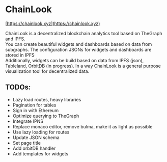 # ChainLook

[https://chainlook.xyz](https://chainlook.xyz)

ChainLook is a decentralized blockchain analytics tool based on TheGraph and IPFS.
<br />
You can create beautiful widgets and dashboards based on data from subgraphs. The configuration JSONs
for widgets and dashboards are stored in IPFS
<br />
Additionally, widgets can be build based on data from IPFS (json), Tableland, OrbitDB (in progress). In a way
ChainLook is a general purpose visualization tool for decentralized data.


## TODOs:

- Lazy load routes, heavy libraries
- Pagination for tables
- Sign in with Ethereum
- Optimize querying to TheGraph
- Integrate IPNS
- Replace monaco editor, remove bulma, make it as light as possible
- Use lazy loading for routes
- Update JSON schema
- Set page title
- Add orbitDB handler
- Add templates for widgets
